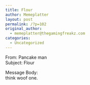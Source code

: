 ```yaml
---
title: Flour
author: Memeplatter
layout: post
permalink: /?p=102
original_author:
  - memeplatter@thegamingfreakz.com
categories:
  - Uncategorized
---
```

From: Pancake man  
Subject: Flour

Message Body:  
think woof one.